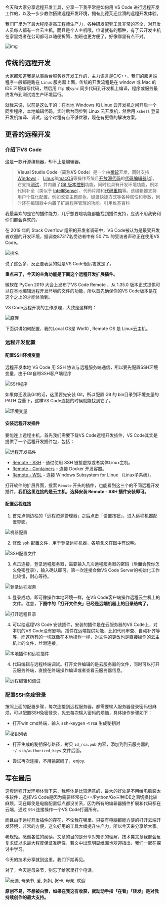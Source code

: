 今天和大家分享远程开发工具，分享一下我平常是如何用 VS Code 进行远程开发工作的，以及一步步教你搭建远程开发环境，拥有比德芙还丝滑的远程开发体验。

我们厂里为了最大程度提高工程师生产力，各种研发配套工具非常的齐全，对开发人员每人都有一台云主机，而且是个人主机哦，申请就有的那种，有了云开发主机在家里或者在公司都可以随便折腾，加班也更方便了，好像哪里有点不对。

![img](https://i01piccdn.sogoucdn.com/a02eed86bce1545e)



## 传统的远程开发

大家都知道我是从事后台服务器开发工作的，主力语言是C/C++。我们的服务端程序一般都是跑在 `Linux` 服务器上面，传统的开发流程是在 window 或 Mac 的 IDE 环境编写代码，然后用 `ftp` 或`sync` 同步代码到开发机上编译，程序或服务最终发布到测试或生产环境运行。

就我来说，以前是这么干的：在本地 Windows 和 Linux 云开发机之间开启一个同步程序，本地编辑代码，实时后台同步到 Linux 云开发机，然后用 `xshell` 登录开发机编译、调试，这个过程有点不够优雅，现在有更香的解决方案。



## 更香的远程开发

### 介绍下VS Code

这是一款开源编辑器，却不止是编辑器。

> **Visual Studio Code**（简称**VS Code**）是一个由[微软](https://zh.wikipedia.org/wiki/微软)开发，同时支持[Windows](https://zh.wikipedia.org/wiki/Windows) 、 [Linux](https://zh.wikipedia.org/wiki/Linux)和[macOS](https://zh.wikipedia.org/wiki/MacOS)等操作系统且[开放源代码](https://zh.wikipedia.org/wiki/开放源代码)的[代码编辑器](https://zh.wikipedia.org/wiki/文本编辑器)[[4\]](https://zh.wikipedia.org/wiki/Visual_Studio_Code#cite_note-TechCrunch-4)，它支持[测试](https://zh.wikipedia.org/wiki/调试)，并内置了[Git 版本控制](https://zh.wikipedia.org/wiki/Git)功能，同时也具有开发环境功能，例如代码补全（类似于 [IntelliSense](https://zh.wikipedia.org/w/index.php?title=IntelliSense&action=edit&redlink=1)）、代码片段和[代码重构](https://zh.wikipedia.org/wiki/代码重构)等。该编辑器支持用户个性化配置，例如改变主题颜色、键盘快捷方式等各种属性和参数，同时还在编辑器中内置了扩展程序管理的功能。引用维基百科

我最喜欢的是它的插件能力，几乎想要啥功能都能找到插件支持，应该不用我安利你们都会喜欢的。

在 2019 年的 Stack Overflow 组织的开发者调研中，VS Code被认为是最受开发者欢迎的开发环境，据调查87317名受访者中有 50.7% 的受访者声称正在使用VS Code。

![排名](https://pic3.zhimg.com/v2-3adaf59845ac75ec58b09f8a6c54479d_r.jpg)



说了这么多，反正要表达的就是VS Code很厉害就是了。

**重点来了，今天的主角功能是下面这个远程开发扩展插件。**

微软在 PyCon 2019 大会上发布了VS Code Remote ，从 1.35.0 版本正式提供可以在本地编辑远程开发环境的文件的功能，所以首先确保你的VS Code版本是在这个之上的才能体验到。

VS Code远程开发的工作原理，大致是这样的：

![原理](https://user-gold-cdn.xitu.io/2019/6/7/16b2fdd6d6e51433?imageslim)



下面讲讲如何配置，我的Local OS是 Win10 ,  Remote OS 是 Linux云主机。



### 远程开发配置

#### 配置SSH环境变量

远程开发本地 VS Code 用 SSH 协议与远程服务端通信，所以要先配置SSH环境变量，由于Git自带SSH客户端程序

![SSH程序](SSH%E7%A8%8B%E5%BA%8F.png)

如果你还没装Git的话，这里要先安装 Git，所以配置 Git 的 bin目录到环境变量的 PATH 变量下，这样VS Code连接的时候就能找到它了。

![环境变量](%E7%8E%AF%E5%A2%83%E5%8F%98%E9%87%8F.png)

#### 安装远程开发插件

要能连上远程主机，首先我们需要下载VS Code远程开发插件，VS Code其实是提供了一个远程开发插件包，包括：

![远程开发插件](%E8%BF%9C%E7%A8%8B%E5%BC%80%E5%8F%91%E6%8F%92%E4%BB%B6.png)

- [Remote - SSH](https://link.zhihu.com/?target=https%3A//marketplace.visualstudio.com/items%3FitemName%3Dms-vscode-remote.remote-ssh) - 通过使用 SSH 链接虚拟或者实体Linux主机。
- [Remote - Containers](https://link.zhihu.com/?target=https%3A//marketplace.visualstudio.com/items%3FitemName%3Dms-vscode-remote.remote-containers) – 连接 Docker 开发容器。
- [Remote - WSL](https://link.zhihu.com/?target=https%3A//marketplace.visualstudio.com/items%3FitemName%3Dms-vscode-remote.remote-wsl) - 连接 Windows Subsystem for Linux （Linux子系统）。

打开软件的扩展界面，搜索 `Remote` 开头的插件，也能看到这三个的不同远程开发插件，**我们这里连接的是云主机，选择安装 Remote - SSH 插件安装即可。**

#### 配置远程连接

1. 首先点侧边栏的「远程资源管理器」之后点击「设置按钮」，进入远程机器配置界面。

![机器配置](%E6%9C%BA%E5%99%A8%E9%85%8D%E7%BD%AE.png)

2. 修改 ssh 配置文件，用于登录远程机器，各项含义在图中有说明。

![SSH配置文件](SSH%E9%85%8D%E7%BD%AE%E6%96%87%E4%BB%B6.png)

3. 点击连接，登录远程服务器，需要输入几次远程服务器的密码（后面会教你怎么免密登录），输入确认即可。第一次连接会做VS Code Server的初始化工作比较慢，耐心等待。

![登录远程服务](%E7%99%BB%E5%BD%95%E8%BF%9C%E7%A8%8B%E6%9C%8D%E5%8A%A1.png)

4. 登录成功，即可像操作本地环境一样，在VS Code客户端操作远程云主机上的文件。注意，**下图中的「打开文件夹」已经是远端机器上的目录结构了。**

![打开远程目录](%E6%89%93%E5%BC%80%E8%BF%9C%E7%A8%8B%E7%9B%AE%E5%BD%95.png)

4. 可以给远程VS Code 安装插件，安装的插件是在云服务器的VS Code上，对本机的VS Code没有影响，插件在远端提供功能，比如代码审查、自动补齐等等，而这所有的一切就像在本地操作一样，对文件的更改也是直接操作的云主机上的文件，丝滑连接。

![本地插件和远程插件](%E6%9C%AC%E5%9C%B0%E6%8F%92%E4%BB%B6%E5%92%8C%E8%BF%9C%E7%A8%8B%E6%8F%92%E4%BB%B6.png)

4. 代码编辑与远程终端调试。打开文件编辑的是云服务器的文件，同时可以打开云服务终端，直接在终端操作编译或者查看云服务器信息。

![远程编辑和调试](%E8%BF%9C%E7%A8%8B%E7%BC%96%E8%BE%91%E5%92%8C%E8%B0%83%E8%AF%95.png)

### 配置SSH免密登录  

按照上面的配置步骤，每次连接到远程服务器，都需要输入服务器登录密码很麻烦，可以配置SSH免密登录，免去每次输入密码的烦恼，具体操作步骤如下：

- 打开win cmd终端，输入 ssh-keygen -t rsa 生成秘钥对

![秘钥列表](%E7%A7%98%E9%92%A5%E5%88%97%E8%A1%A8.png)

- 打开生成的秘钥保存路径，拷贝 `id_rsa.pub` 内容，添加到到云服务器的 `~/.ssh/authorized_keys` 文件后面。

- 尝试再次连接，不用输密码了，enjoy.



## 写在最后

这套远程开发环境体验下来，我整体是比较满意的，最大的好处是不用给电脑装太多软件，选择VS Code是因为需要经常在C++/Python/Go三种IDE之间切换比较麻烦，现在即使是电脑配置低点都没关系，因为所有的编辑器插件扩展和代码都在云端，通过 `SSH` 连接操作一个VS Code打遍所有。

而且由于远程开发插件的存在，不论我在哪里，只要有电脑都能方便的打开云端开发环境，非常的方便，这么好用的工具大幅提升生产力，所以今天来分享给大家。

老规矩。感谢各位的阅读，文章的目的是分享对知识的理解，技术类文章我都会反复求证以求最大程度保证准确性，若文中出现明显纰漏也欢迎指出，我们一起在探讨中学习。

今天的技术分享就到这里，我们下期再见。

对了，今天是母亲节，别忘了给家里打个电话。

![泰迪, 母亲节, 爱, 妈妈, 贺卡, 母亲, 欢迎](https://i0.hippopx.com/photos/282/1011/765/teddy-mother-s-day-love-mama-preview.jpg)

**原创不易，不想被白票，如果在我这有收获，就动动手指「在看」「转发」是对我持续创作的最大支持。**







